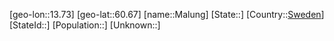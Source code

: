 ﻿---
location: [60.67,13.73]
type: City
tags:
- geo/City


SpocWebEntityId: 32243
isDeleted: false
confidential: public

---
[geo-lon::13.73]
[geo-lat::60.67]
[name::Malung]
[State::]
[Country::[Sweden](geo/Continent/Europe/Sweden.md)]
[StateId::]
[Population::]
[Unknown::]

